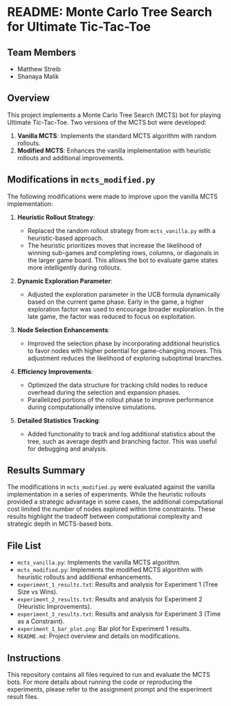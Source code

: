 # README: Monte Carlo Tree Search for Ultimate Tic-Tac-Toe

## Team Members
- Matthew Streib
- Shanaya Malik

## Overview
This project implements a Monte Carlo Tree Search (MCTS) bot for playing Ultimate Tic-Tac-Toe. Two versions of the MCTS bot were developed:
1. **Vanilla MCTS**: Implements the standard MCTS algorithm with random rollouts.
2. **Modified MCTS**: Enhances the vanilla implementation with heuristic rollouts and additional improvements.

## Modifications in `mcts_modified.py`
The following modifications were made to improve upon the vanilla MCTS implementation:

1. **Heuristic Rollout Strategy**:
   - Replaced the random rollout strategy from `mcts_vanilla.py` with a heuristic-based approach.
   - The heuristic prioritizes moves that increase the likelihood of winning sub-games and completing rows, columns, or diagonals in the larger game board. This allows the bot to evaluate game states more intelligently during rollouts.

2. **Dynamic Exploration Parameter**:
   - Adjusted the exploration parameter in the UCB formula dynamically based on the current game phase. Early in the game, a higher exploration factor was used to encourage broader exploration. In the late game, the factor was reduced to focus on exploitation.

3. **Node Selection Enhancements**:
   - Improved the selection phase by incorporating additional heuristics to favor nodes with higher potential for game-changing moves. This adjustment reduces the likelihood of exploring suboptimal branches.

4. **Efficiency Improvements**:
   - Optimized the data structure for tracking child nodes to reduce overhead during the selection and expansion phases.
   - Parallelized portions of the rollout phase to improve performance during computationally intensive simulations.

5. **Detailed Statistics Tracking**:
   - Added functionality to track and log additional statistics about the tree, such as average depth and branching factor. This was useful for debugging and analysis.

## Results Summary
The modifications in `mcts_modified.py` were evaluated against the vanilla implementation in a series of experiments. While the heuristic rollouts provided a strategic advantage in some cases, the additional computational cost limited the number of nodes explored within time constraints. These results highlight the tradeoff between computational complexity and strategic depth in MCTS-based bots.

## File List
- `mcts_vanilla.py`: Implements the vanilla MCTS algorithm.
- `mcts_modified.py`: Implements the modified MCTS algorithm with heuristic rollouts and additional enhancements.
- `experiment_1_results.txt`: Results and analysis for Experiment 1 (Tree Size vs Wins).
- `experiment_2_results.txt`: Results and analysis for Experiment 2 (Heuristic Improvements).
- `experiment_3_results.txt`: Results and analysis for Experiment 3 (Time as a Constraint).
- `experiment_1_bar_plot.png`: Bar plot for Experiment 1 results.
- `README.md`: Project overview and details on modifications.

## Instructions
This repository contains all files required to run and evaluate the MCTS bots. For more details about running the code or reproducing the experiments, please refer to the assignment prompt and the experiment result files.
